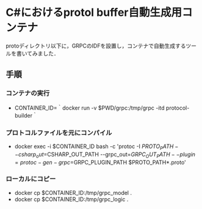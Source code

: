 # C#におけるprotol buffer自動生成用コンテナ
protoディレクトリ以下に，GRPCのIDFを設置し，コンテナで自動生成するツールを書いてみました．
## 手順
### コンテナの実行
- CONTAINER_ID=｀docker run -v $PWD/grpc:/tmp/grpc -itd protocol-builder｀
### プロトコルファイルを元にコンパイル
- docker exec -i $CONTAINER_ID bash -c 'protoc -I $PROTO_PATH --csharp_out=$CSHARP_OUT_PATH --grpc_out=$GRPC_OUT_PATH --plugin=protoc-gen-grpc=$GRPC_PLUGIN_PATH $PROTO_PATH*.proto'
### ローカルにコピー
- docker cp $CONTAINER_ID:/tmp/grpc_model .
- docker cp $CONTAINER_ID:/tmp/grpc_logic .